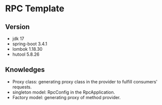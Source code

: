 # RPC Template
## Version
* jdk 17
* spring-boot 3.4.1
* lombok 1.18.30
* hutool 5.8.26
## Knowledges
* Proxy class: generating proxy class in the provider to fulfill consumers' requests.
* singleton model: RpcConfig in the RpcApplication.
* Factory model: generating proxy of method provider.
